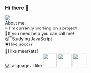 ### Hi there 👋

<!--
**VitorNasBr/VitorNasBr** is a ✨ _special_ ✨ repository because its `README.md` (this file) appears on your GitHub profile.--!>



<img src="https://cdn.discordapp.com/attachments/819667765123219486/830077210819821589/Vitor.png">
<br>
About me:
<br>
💦 I'm currently working on a project!
<br>
👊If you need help you can call me!
<br>
😴Studying JavaScript
<br>
⚽I like soccer
<br>
🦝I like meerkats!
<br>
💻Languages I like

<img src="https://cdn.discordapp.com/attachments/819667765123219486/830079589019549721/136530.png" width="45vw" height="45vh">
<img src="https://cdn.discordapp.com/attachments/819667765123219486/830078554553057300/136527.png" width="45vw" height="45vh">
<img src="https://cdn.discordapp.com/attachments/819667765123219486/830078715903213608/136528.png" width="45vw" height="45vh">
